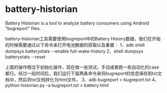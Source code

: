 # battery-historian
Battery Historian is a tool to analyze battery consumers using Android "bugreport" files.

battery-historian工具需要使用bugreport中的Battery History数据，我们在开始的时候需要通过以下命令来打开电池数据的获取以及重置：
1、adb shell dumpsys batterystats --enable full-wake-history
2、shell dumpsys batterystats --reset

上面的操作相当于初始化操作，现在做一些测试，手动或者跑一些自动化的case都行。经过一段时间后，我们运行下面两条命令来将bugreport的信息保存到txt文档中，然后将txt文档转化为html文件。
3、adb bugreport > bugreport.txt
4、python historian.py -a bugreport.txt > battery.html
